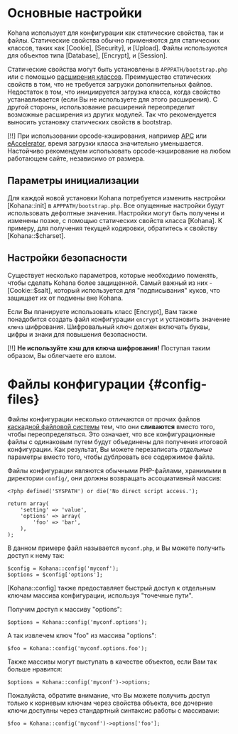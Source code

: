 # Основные настройки

Kohana использует для конфигурации как статические свойства, так и файлы. Статические свойства обычно применяются для статических классов, таких как [Cookie], [Security], и [Upload]. Файлы используются для объектов типа [Database], [Encrypt], и [Session].

Статические свойства могут быть установлены в `APPPATH/bootstrap.php` или с помощью [расширения классов](using.autoloading#class-extension). Преимущество статических свойств в том, что не требуется загрузки дополнительных файлов. Недостаток в том, что инициируется загрузка класса, когда свойство устанавливается (если Вы не используете для этого расширения). С другой стороны, использование расширений переопределит возможные расширения из других модулей. Так что рекомендуется выносить установку статических свойств в bootstrap.

[!!] При использовании opcode-кэширования, например [APC](http://php.net/apc) или [eAccelerator](http://eaccelerator.net/), время загрузки класса значительно уменьшается. Настойчиво рекомендуем использовать opcode-кэширование на любом работающем сайте, независимо от размера.

## Параметры инициализации

Для каждой новой установки Kohana потребуется изменить настройки [Kohana::init] в `APPPATH/bootstrap.php`. Все опущенные настройки будут использовать дефолтные значения. Настройки могут быть получены и изменены позже, с помощью статических свойств класса [Kohana]. К примеру, для получения текущей кодировки, обратитесь к свойству [Kohana::$charset].

## Настройки безопасности

Существует несколько параметров, которые необходимо поменять, чтобы сделать Kohana более защищенной. Самый важный из них - [Cookie::$salt], который используется для "подписывания" куков, что защищает их от подмены вне Kohana.

Если Вы планируете использовать класс [Encrypt], Вам также понадобится создать файл конфигурации `encrypt` и установить значение `ключа` шифрования. Шифровальный ключ должен включать буквы, цифры и знаки для повышения безопасности.


[!!] **Не используйте хэш для ключа шифрования!** Поступая таким образом, Вы  облегчаете его взлом.

# Файлы конфигурации {#config-files}

Файлы конфигурации несколько отличаются от прочих файлов [каскадной файловой системы](about.filesystem) тем, что они **сливаются** вместо того, чтобы переопределяться. Это означает, что все конфигурационные файлы с одинаковым путем будут объединены для получения итоговой конфигурации. Как результат, Вы можете перезаписать *отдельные* параметры вместо того, чтобы дублровать все содержимое файла.

Файлы конфигурации являются обычными PHP-файлами, хранимыми в директории `config/`, они должны возвращать ассоциативный массив:

    <?php defined('SYSPATH') or die('No direct script access.');

    return array(
        'setting' => 'value',
        'options' => array(
            'foo' => 'bar',
        ),
    );

В данном примере файл называется `myconf.php`, и Вы можете получить доступ к нему так:

    $config = Kohana::config('myconf');
    $options = $config['options'];

[Kohana::config] также предоставляет быстрый доступ к отдельным ключам массива конфигурации, используя "точечные пути".

Получим доступ к массиву "options":

    $options = Kohana::config('myconf.options');

А так извлечем ключ "foo" из массива "options":

    $foo = Kohana::config('myconf.options.foo');

Также массивы могут выступать в качестве объектов, если Вам так больше нравится:

    $options = Kohana::config('myconf')->options;

Пожалуйста, обратите внимание, что Вы можете получить доступ только к корневым ключам через свойства объекта, все дочерние ключи доступны через стандартный синтаксис работы с массивами:

    $foo = Kohana::config('myconf')->options['foo'];
